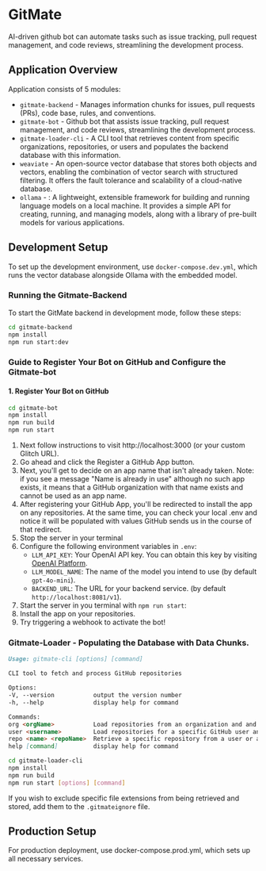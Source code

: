 
# GitMate

AI-driven github bot can automate tasks such as issue tracking, pull request management, and code reviews, streamlining the development process.


## Application Overview
Application consists of 5 modules: 
- `gitmate-backend` - Manages information chunks for issues, pull requests (PRs), code base, rules, and conventions.
- `gitmate-bot` - Github bot that assists issue tracking, pull request management, and code reviews, streamlining the development process.
- `gitmate-loader-cli` - A CLI tool that retrieves content from specific organizations, repositories, or users and populates the backend database with this information.
- `weaviate` - An open-source vector database that stores both objects and vectors, enabling the combination of vector search with structured filtering. It offers the fault tolerance and scalability of a cloud-native database.
- `ollama` - : A lightweight, extensible framework for building and running language models on a local machine. It provides a simple API for creating, running, and managing models, along with a library of pre-built models for various applications.

## Development Setup

To set up the development environment, use `docker-compose.dev.yml`, which runs the vector database alongside Ollama with the embedded model.

### Running the Gitmate-Backend

To start the GitMate backend in development mode, follow these steps:

```bash
cd gitmate-backend
npm install  
npm run start:dev
```

### Guide to Register Your Bot on GitHub and Configure the Gitmate-bot

#### 1. Register Your Bot on GitHub
```bash
cd gitmate-bot
npm install  
npm run build
npm run start
```
1. Next follow instructions to visit http://localhost:3000 (or your custom Glitch URL).
2. Go ahead and click the Register a GitHub App button.
3. Next, you'll get to decide on an app name that isn't already taken. Note: if you see a message "Name is already in use" although no such app exists, it means that a GitHub organization with that name exists and cannot be used as an app name.
4. After registering your GitHub App, you'll be redirected to install the app on any repositories. At the same time, you can check your local .env and notice it will be populated with values GitHub sends us in the course of that redirect.
5. Stop the server in your terminal
6. Configure the following environment variables in `.env`:
   - `LLM_API_KEY`: Your OpenAI API key. You can obtain this key by visiting [OpenAI Platform](https://platform.openai.com/).
   - `LLM_MODEL_NAME`: The name of the model you intend to use (by default `gpt-4o-mini`).
   - `BACKEND_URL`: The URL for your backend service. (by default `http://localhost:8081/v1`).
7. Start the server in you terminal with `npm run start`:
8. Install the app on your repositories.
9. Try triggering a webhook to activate the bot!

### Gitmate-Loader - Populating the Database with Data Chunks. 

```markdown
Usage: gitmate-cli [options] [command]

CLI tool to fetch and process GitHub repositories

Options:
-V, --version           output the version number
-h, --help              display help for command

Commands:
org <orgName>           Load repositories from an organization and and send all its details to the specified backend.
user <username>         Load repositories for a specific GitHub user and send all its details to the specified backend.
repo <name> <repoName>  Retrieve a specific repository from a user or an organization and send all its details to the specified backend.
help [command]          display help for command
```
```bash
cd gitmate-loader-cli
npm install
npm run build
npm run start [options] [command] 
```
If you wish to exclude specific file extensions from being retrieved and stored, add them to the `.gitmateignore` file.

## Production Setup
For production deployment, use docker-compose.prod.yml, which sets up all necessary services.
